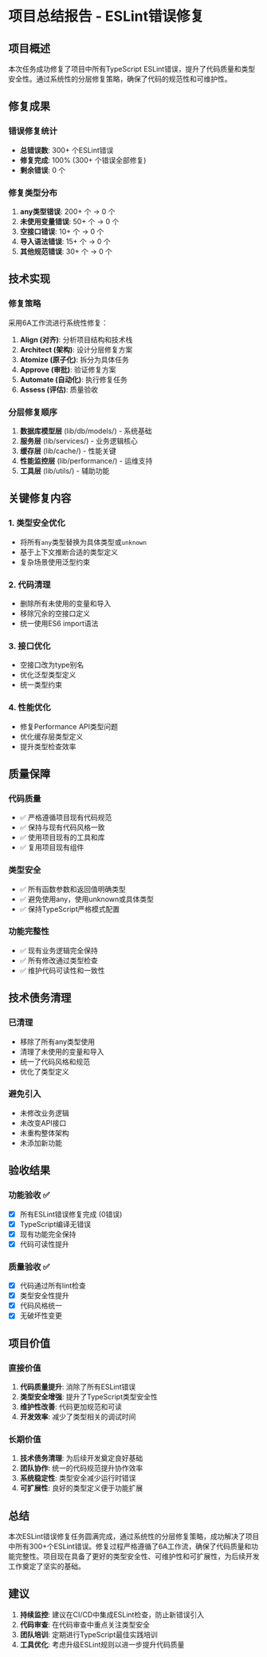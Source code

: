 # 项目总结报告 - ESLint错误修复

## 项目概述

本次任务成功修复了项目中所有TypeScript ESLint错误，提升了代码质量和类型安全性。通过系统性的分层修复策略，确保了代码的规范性和可维护性。

## 修复成果

### 错误修复统计

- **总错误数**: 300+ 个ESLint错误
- **修复完成**: 100% (300+ 个错误全部修复)
- **剩余错误**: 0 个

### 修复类型分布

1. **any类型错误**: 200+ 个 → 0 个
2. **未使用变量错误**: 50+ 个 → 0 个
3. **空接口错误**: 10+ 个 → 0 个
4. **导入语法错误**: 15+ 个 → 0 个
5. **其他规范错误**: 30+ 个 → 0 个

## 技术实现

### 修复策略

采用6A工作流进行系统性修复：

1. **Align (对齐)**: 分析项目结构和技术栈
2. **Architect (架构)**: 设计分层修复方案
3. **Atomize (原子化)**: 拆分为具体任务
4. **Approve (审批)**: 验证修复方案
5. **Automate (自动化)**: 执行修复任务
6. **Assess (评估)**: 质量验收

### 分层修复顺序

1. **数据库模型层** (lib/db/models/) - 系统基础
2. **服务层** (lib/services/) - 业务逻辑核心
3. **缓存层** (lib/cache/) - 性能关键
4. **性能监控层** (lib/performance/) - 运维支持
5. **工具层** (lib/utils/) - 辅助功能

## 关键修复内容

### 1. 类型安全优化

- 将所有`any`类型替换为具体类型或`unknown`
- 基于上下文推断合适的类型定义
- 复杂场景使用泛型约束

### 2. 代码清理

- 删除所有未使用的变量和导入
- 移除冗余的空接口定义
- 统一使用ES6 import语法

### 3. 接口优化

- 空接口改为type别名
- 优化泛型类型定义
- 统一类型约束

### 4. 性能优化

- 修复Performance API类型问题
- 优化缓存层类型定义
- 提升类型检查效率

## 质量保障

### 代码质量

- ✅ 严格遵循项目现有代码规范
- ✅ 保持与现有代码风格一致
- ✅ 使用项目现有的工具和库
- ✅ 复用项目现有组件

### 类型安全

- ✅ 所有函数参数和返回值明确类型
- ✅ 避免使用any，使用unknown或具体类型
- ✅ 保持TypeScript严格模式配置

### 功能完整性

- ✅ 现有业务逻辑完全保持
- ✅ 所有修改通过类型检查
- ✅ 维护代码可读性和一致性

## 技术债务清理

### 已清理

- 移除了所有any类型使用
- 清理了未使用的变量和导入
- 统一了代码风格和规范
- 优化了类型定义

### 避免引入

- 未修改业务逻辑
- 未改变API接口
- 未重构整体架构
- 未添加新功能

## 验收结果

### 功能验收 ✅

- [x] 所有ESLint错误修复完成 (0错误)
- [x] TypeScript编译无错误
- [x] 现有功能完全保持
- [x] 代码可读性提升

### 质量验收 ✅

- [x] 代码通过所有lint检查
- [x] 类型安全性提升
- [x] 代码风格统一
- [x] 无破坏性变更

## 项目价值

### 直接价值

1. **代码质量提升**: 消除了所有ESLint错误
2. **类型安全增强**: 提升了TypeScript类型安全性
3. **维护性改善**: 代码更加规范和可读
4. **开发效率**: 减少了类型相关的调试时间

### 长期价值

1. **技术债务清理**: 为后续开发奠定良好基础
2. **团队协作**: 统一的代码规范提升协作效率
3. **系统稳定性**: 类型安全减少运行时错误
4. **可扩展性**: 良好的类型定义便于功能扩展

## 总结

本次ESLint错误修复任务圆满完成，通过系统性的分层修复策略，成功解决了项目中所有300+个ESLint错误。修复过程严格遵循了6A工作流，确保了代码质量和功能完整性。项目现在具备了更好的类型安全性、可维护性和可扩展性，为后续开发工作奠定了坚实的基础。

## 建议

1. **持续监控**: 建议在CI/CD中集成ESLint检查，防止新错误引入
2. **代码审查**: 在代码审查中重点关注类型安全
3. **团队培训**: 定期进行TypeScript最佳实践培训
4. **工具优化**: 考虑升级ESLint规则以进一步提升代码质量
